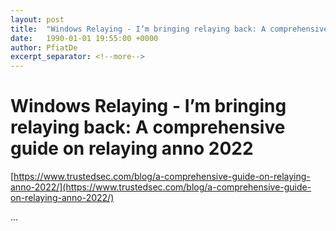 ```yaml
---
layout: post
title:  "Windows Relaying - I’m bringing relaying back: A comprehensive guide on relaying anno 2022"
date:   1990-01-01 19:55:00 +0000
author: PfiatDe
excerpt_separator: <!--more-->
---
```


# Windows Relaying - I’m bringing relaying back: A comprehensive guide on relaying anno 2022

[https://www.trustedsec.com/blog/a-comprehensive-guide-on-relaying-anno-2022/](https://www.trustedsec.com/blog/a-comprehensive-guide-on-relaying-anno-2022/)

...
<!--more-->
